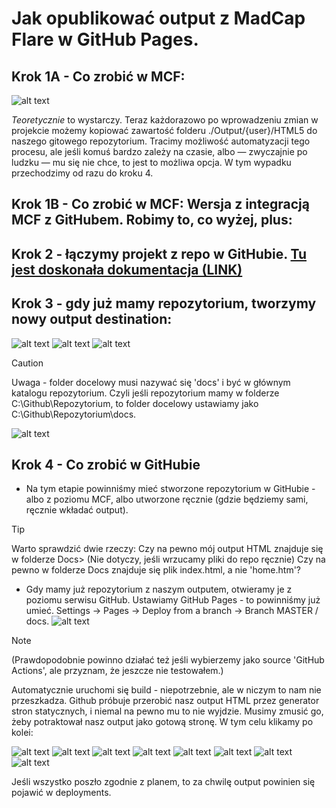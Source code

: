 # Jak opublikować output z MadCap Flare w GitHub Pages.

## Krok 1A - Co zrobić w MCF:

![alt text](./Resources/MCF.png)

*Teoretycznie* to wystarczy. Teraz każdorazowo po wprowadzeniu zmian w projekcie możemy kopiować zawartość folderu ./Output/{user}/HTML5 do naszego gitowego repozytorium. Tracimy możliwość automatyzacji tego procesu, ale jeśli komuś bardzo zależy na czasie, albo — zwyczajnie po ludzku — mu się nie chce, to jest to możliwa opcja. W tym wypadku przechodzimy od razu do kroku 4.

## Krok 1B - Co zrobić w MCF: Wersja z integracją MCF z GitHubem. Robimy to, co wyżej, plus:

## Krok 2 - łączymy projekt z repo w GitHubie. [Tu jest doskonała dokumentacja (LINK)](https://docsy-site.netlify.app/docs/madcap-flare/connect-madcap-to-git/#bind-using-the-flare-interface)

## Krok 3 - gdy już mamy repozytorium, tworzymy nowy output destination:

![alt text](./Resources/A1.png)
![alt text](./Resources/A2.png)
![alt text](./Resources/A3.png)

> [!CAUTION] 
> Uwaga - folder docelowy musi nazywać się 'docs' i być w głównym katalogu  repozytorium. Czyli jeśli repozytorium mamy w folderze C:\Github\Repozytorium, to folder docelowy ustawiamy jako C:\Github\Repozytorium\docs.

![alt text](./Resources/A4.png)

##  Krok 4 - Co zrobić w GitHubie

* Na tym etapie powinniśmy mieć stworzone repozytorium w GitHubie - albo z poziomu MCF, albo utworzone ręcznie (gdzie będziemy sami, ręcznie wkładać output).

>[!TIP]
> Warto sprawdzić dwie rzeczy:
> Czy na pewno mój output HTML znajduje się w folderze Docs> (Nie dotyczy, jeśli wrzucamy pliki do repo ręcznie)
> Czy na pewno w folderze Docs znajduje się plik index.html, a nie 'home.htm'? 

* Gdy mamy już repozytorium z naszym outputem, otwieramy je z poziomu serwisu GitHub. Ustawiamy GitHub Pages - to powinniśmy już umieć. Settings -> Pages -> Deploy from a branch -> Branch MASTER / docs. 
![alt text](B1.png)

> [!NOTE]
> (Prawdopodobnie powinno działać też jeśli wybierzemy jako source 'GitHub Actions', ale przyznam, że jeszcze nie testowałem.)

Automatycznie uruchomi się build - niepotrzebnie, ale w niczym to nam nie przeszkadza. Github próbuje przerobić nasz output HTML przez generator stron statycznych, i niemal na pewno mu to nie wyjdzie. Musimy zmusić go, żeby potraktował nasz output jako gotową stronę. W tym celu klikamy po kolei:

![alt text](./Resources/1.png)
![alt text](./Resources/2.png)
![alt text](./Resources/3.png)
![alt text](./Resources/4.png)
![alt text](./Resources/5.png)
![alt text](./Resources/6.png)
![alt text](./Resources/7.png)
![alt text](./Resources/8.png)

Jeśli wszystko poszło zgodnie z planem, to za chwilę output powinien się pojawić w deployments.
